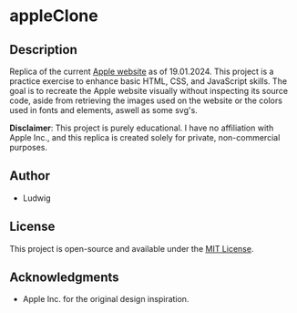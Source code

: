 # appleClone

## Description

Replica of the current [Apple website](https://www.apple.com/) as of 19.01.2024. This project is a practice exercise to enhance basic HTML, CSS, and JavaScript skills. The goal is to recreate the Apple website visually without inspecting its source code, aside from retrieving the images used on the website or the colors used in fonts and elements, aswell as some svg's.

**Disclaimer**: This project is purely educational. I have no affiliation with Apple Inc., and this replica is created solely for private, non-commercial purposes.

## Author

-   Ludwig

## License

This project is open-source and available under the [MIT License](LICENSE).

## Acknowledgments

-   Apple Inc. for the original design inspiration.
